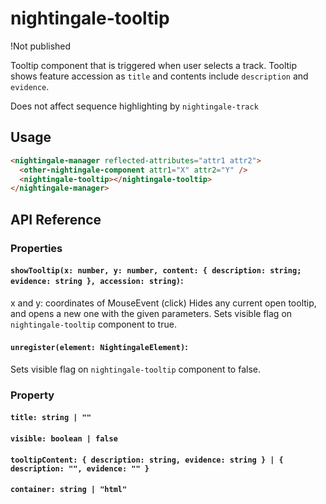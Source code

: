 # nightingale-tooltip

!Not published

Tooltip component that is triggered when user selects a track. Tooltip shows feature accession as `title` and contents include `description` and `evidence`.

Does not affect sequence highlighting by `nightingale-track`

## Usage

```html
<nightingale-manager reflected-attributes="attr1 attr2">
  <other-nightingale-component attr1="X" attr2="Y" />
  <nightingale-tooltip></nightingale-tooltip>
</nightingale-manager>
```

## API Reference

### Properties

#### `showTooltip(x: number, y: number, content: { description: string; evidence: string }, accession: string)`:

x and y: coordinates of MouseEvent (click)
Hides any current open tooltip, and opens a new one with the given parameters. Sets visible flag on `nightingale-tooltip` component to true.

#### `unregister(element: NightingaleElement)`:

Sets visible flag on `nightingale-tooltip` component to false.

### Property

#### `title: string | ""`

#### `visible: boolean | false`

#### `tooltipContent: { description: string, evidence: string } | { description: "", evidence: "" }`

#### `container: string | "html"`
